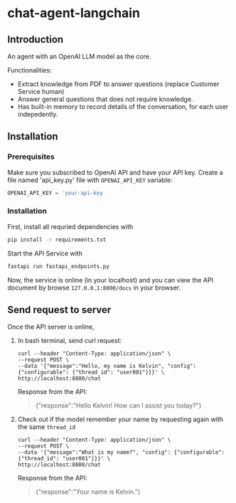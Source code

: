 # chat-agent-langchain

## Introduction
An agent with an OpenAI LLM model as the core.

Functionalities:
- Extract knowledge from PDF to answer questions (replace Customer Service human)
- Answer general questions that does not require knowledge.
- Has built-in memory to record details of the conversation, for each user indepedently.

## Installation
### Prerequisites
Make sure you subscribed to OpenAI API and have your API key. Create a file named 'api_key.py' file with `OPENAI_API_KEY` variable:
```python filename="api_key.py"
OPENAI_API_KEY = 'your-api-key
```
### Installation
First, install all requried dependencies with
```bash
pip install -r requirements.txt
```
Start the API Service with
```bash
fastapi run fastapi_endpoints.py
```
Now, the service is online (in your localhost) and you can view the API document by browse `127.0.0.1:8000/docs` in your browser.
## Send request to server
Once the API server is online,

1. In bash terminal, send curl request:
    ```
    curl --header "Content-Type: application/json" \
    --request POST \
    --data '{"message":"Hello, my name is Kelvin", "config": {"configurable": {"thread_id": "user001"}}}' \
    http://localhost:8000/chat
    ```
    Response from the API:
    > {"response":"Hello Kelvin! How can I assist you today?"}

2. Check out if the model remember your name by requesting again with the same `thread_id`

    ```
    curl --header "Content-Type: application/json" \
    --request POST \
    --data '{"message":"What is my name?", "config": {"configurable": {"thread_id": "user001"}}}' \
    http://localhost:8000/chat
    ```
    Response from the API:
    > {"response":"Your name is Kelvin."}